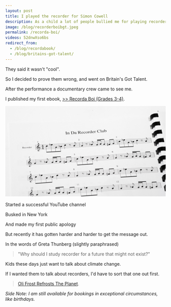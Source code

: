 ```yaml
---
layout: post
title: I played the recorder for Simon Cowell
description: As a child a lot of people bullied me for playing recorder
image: /blog/recorderboibgt.jpeg
permalink: /recorda-boi/
videos: 52dnwXso6bs
redirect_from:
  - /blog/recordabook/
  - /blog/britains-got-talent/
---
```


They said it wasn't "cool".

So I decided to prove them wrong, and went on Britain's Got Talent.

<div class="youtube-player" data-id="{{ page.videos }}" data-thumb="{{ page.image }}"></div>

After the performance a documentary crew came to see me.

<div class="youtube-player" data-id="HH4XpEynhX0" data-thumb="http://i3.ytimg.com/vi/V6q63u29dBg/maxresdefault.jpg"></div>

I published my first ebook, <a href="/blog/RecordaBoiGradeBook.pdf">>> Recorda Boi (Grades 3-4)</a>.

![Recorda Boi](/blog/recordabook-2.jpg)

Started a successful YouTube channel


<div class="youtube-player" data-id="34N8Bb5UFX8" data-thumb="http://i3.ytimg.com/vi/34N8Bb5UFX8/maxresdefault.jpg"></div>

<div class="youtube-player" data-id="DdyU-Qfv-kY" data-thumb="http://i3.ytimg.com/vi/DdyU-Qfv-kY/maxresdefault.jpg"></div>

Busked in New York

<div class="youtube-player" data-id="v4ghuB_Ctas" data-thumb="http://i3.ytimg.com/vi/v4ghuB_Ctas/maxresdefault.jpg"></div>

And made my first public apology

<div class="youtube-player" data-id="34N8Bb5UFX8" data-thumb="http://i3.ytimg.com/vi/34N8Bb5UFX8/maxresdefault.jpg"></div>

But recently it has gotten harder and harder to get the message out.

In the words of Greta Thunberg (slightly paraphrased)

> "Why should I study recorder for a future that might not exist?"

Kids these days just want to talk about climate change.

If I wanted them to talk about recorders, I'd have to sort that one out first.

> [Oli Frost Refrosts The Planet](/refrost).

*Side Note: I am still available for bookings in exceptional circumstances, like birthdays.*
